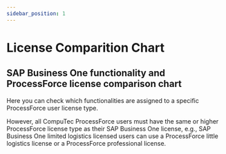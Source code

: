 ```yaml
---
sidebar_position: 1
---
```


# License Comparition Chart

## SAP Business One functionality and ProcessForce license comparison chart

Here you can check which functionalities are assigned to a specific ProcessForce user license type.

However, all CompuTec ProcessForce users must have the same or higher ProcessForce license type as their SAP Business One license, e.g., SAP Business One limited logistics licensed users can use a ProcessForce little logistics license or a ProcessForce professional license.

<!-- TODO: Add link to License Comparition Chart PDF -->
